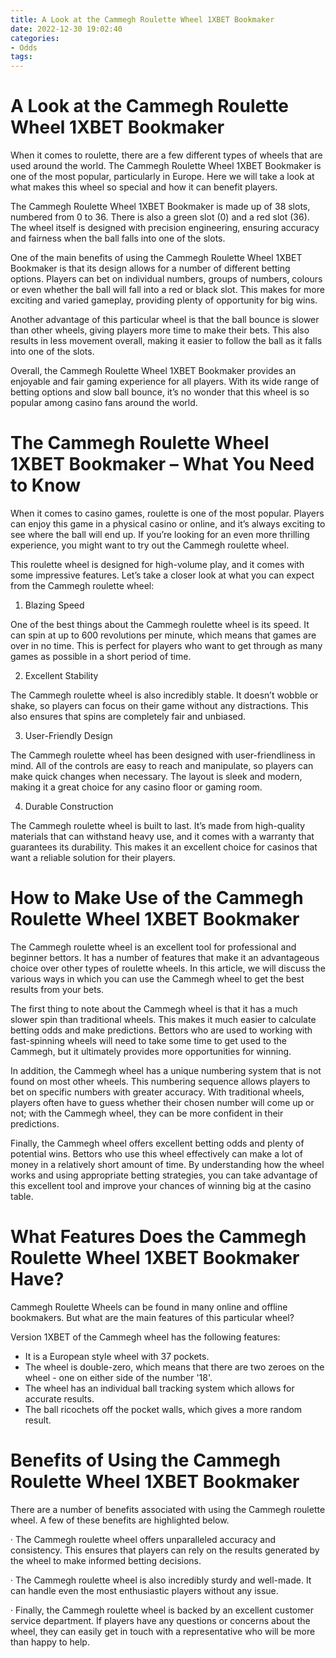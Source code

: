 ```yaml
---
title: A Look at the Cammegh Roulette Wheel 1XBET Bookmaker
date: 2022-12-30 19:02:40
categories:
- Odds
tags:
---
```



#  A Look at the Cammegh Roulette Wheel 1XBET Bookmaker

When it comes to roulette, there are a few different types of wheels that are used around the world. The Cammegh Roulette Wheel 1XBET Bookmaker is one of the most popular, particularly in Europe. Here we will take a look at what makes this wheel so special and how it can benefit players.

The Cammegh Roulette Wheel 1XBET Bookmaker is made up of 38 slots, numbered from 0 to 36. There is also a green slot (0) and a red slot (36). The wheel itself is designed with precision engineering, ensuring accuracy and fairness when the ball falls into one of the slots.

One of the main benefits of using the Cammegh Roulette Wheel 1XBET Bookmaker is that its design allows for a number of different betting options. Players can bet on individual numbers, groups of numbers, colours or even whether the ball will fall into a red or black slot. This makes for more exciting and varied gameplay, providing plenty of opportunity for big wins.

Another advantage of this particular wheel is that the ball bounce is slower than other wheels, giving players more time to make their bets. This also results in less movement overall, making it easier to follow the ball as it falls into one of the slots.

Overall, the Cammegh Roulette Wheel 1XBET Bookmaker provides an enjoyable and fair gaming experience for all players. With its wide range of betting options and slow ball bounce, it’s no wonder that this wheel is so popular among casino fans around the world.

#  The Cammegh Roulette Wheel 1XBET Bookmaker – What You Need to Know

When it comes to casino games, roulette is one of the most popular. Players can enjoy this game in a physical casino or online, and it’s always exciting to see where the ball will end up. If you’re looking for an even more thrilling experience, you might want to try out the Cammegh roulette wheel.

This roulette wheel is designed for high-volume play, and it comes with some impressive features. Let’s take a closer look at what you can expect from the Cammegh roulette wheel:

1) Blazing Speed

One of the best things about the Cammegh roulette wheel is its speed. It can spin at up to 600 revolutions per minute, which means that games are over in no time. This is perfect for players who want to get through as many games as possible in a short period of time.

2) Excellent Stability

The Cammegh roulette wheel is also incredibly stable. It doesn’t wobble or shake, so players can focus on their game without any distractions. This also ensures that spins are completely fair and unbiased.

3) User-Friendly Design

The Cammegh roulette wheel has been designed with user-friendliness in mind. All of the controls are easy to reach and manipulate, so players can make quick changes when necessary. The layout is sleek and modern, making it a great choice for any casino floor or gaming room.

4) Durable Construction

The Cammegh roulette wheel is built to last. It’s made from high-quality materials that can withstand heavy use, and it comes with a warranty that guarantees its durability. This makes it an excellent choice for casinos that want a reliable solution for their players.

#  How to Make Use of the Cammegh Roulette Wheel 1XBET Bookmaker

The Cammegh roulette wheel is an excellent tool for professional and beginner bettors. It has a number of features that make it an advantageous choice over other types of roulette wheels. In this article, we will discuss the various ways in which you can use the Cammegh wheel to get the best results from your bets.

The first thing to note about the Cammegh wheel is that it has a much slower spin than traditional wheels. This makes it much easier to calculate betting odds and make predictions. Bettors who are used to working with fast-spinning wheels will need to take some time to get used to the Cammegh, but it ultimately provides more opportunities for winning.

In addition, the Cammegh wheel has a unique numbering system that is not found on most other wheels. This numbering sequence allows players to bet on specific numbers with greater accuracy. With traditional wheels, players often have to guess whether their chosen number will come up or not; with the Cammegh wheel, they can be more confident in their predictions.

Finally, the Cammegh wheel offers excellent betting odds and plenty of potential wins. Bettors who use this wheel effectively can make a lot of money in a relatively short amount of time. By understanding how the wheel works and using appropriate betting strategies, you can take advantage of this excellent tool and improve your chances of winning big at the casino table.

#  What Features Does the Cammegh Roulette Wheel 1XBET Bookmaker Have? 

Cammegh Roulette Wheels can be found in many online and offline bookmakers.  But what are the main features of this particular wheel? 

Version 1XBET of the Cammegh wheel has the following features:
- It is a European style wheel with 37 pockets.
- The wheel is double-zero, which means that there are two zeroes on the wheel - one on either side of the number '18'.
- The wheel has an individual ball tracking system which allows for accurate results.
- The ball ricochets off the pocket walls, which gives a more random result.

#  Benefits of Using the Cammegh Roulette Wheel 1XBET Bookmaker

There are a number of benefits associated with using the Cammegh roulette wheel. A few of these benefits are highlighted below.

· The Cammegh roulette wheel offers unparalleled accuracy and consistency. This ensures that players can rely on the results generated by the wheel to make informed betting decisions.

· The Cammegh roulette wheel is also incredibly sturdy and well-made. It can handle even the most enthusiastic players without any issue.

· Finally, the Cammegh roulette wheel is backed by an excellent customer service department. If players have any questions or concerns about the wheel, they can easily get in touch with a representative who will be more than happy to help.